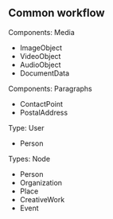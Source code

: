 Common workflow
---------------

Components: Media
- ImageObject
- VideoObject
- AudioObject
- DocumentData

Components: Paragraphs
- ContactPoint
- PostalAddress

Type: User
- Person

Types: Node
- Person
- Organization
- Place
- CreativeWork
- Event
